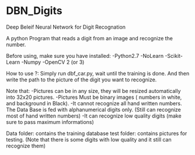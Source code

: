 # DBN_Digits

Deep Beleif Neural Network for Digit Recognation

A python Program that reads a digit from an image and recognize the number.

Before using, make sure you have installed:
-Python2.7
-NoLearn
-Scikit-Learn
-Numpy
-OpenCV 2 (or 3)


How to use ?:
Simply run dbf_car.py, wait until the training is done. And then write the path to the picture of the digit you want to recognize.

Note that:
-Pictures can be in any size, they will be resized automatically into 32x20 pictures. 
-Pictures Must be binary images ( numbers in white, and background in Black).
-It cannot recognize all hand written numbers. The Data Base is fed with alphanumerical digits only. (Still can recognize most of hand written numbers)
-It can recognize low quality digits (make sure to pass maximum informations)


Data folder: contains the training database
test folder: contains pictures for testing. (Note that there is some digits with low quality and it still can recognize them)



